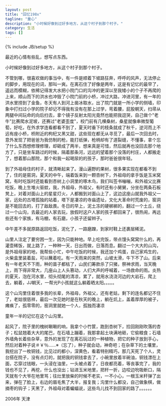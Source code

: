 ```yaml
---
layout: post
title: "回忆198x"
tagline: "童心"
description: "小时候好像到过好多地方，从这个村子到那个村子。"
category: 生活
tags: []
---
```

{% include JB/setup %}


最近的心情有些乱，想写点东西。

小时候好像到过好多地方，从这个村子到那个村子。 

不管到哪，很喜欢做的事当中，有一件是顺着下坡路狂奔，呼呼的风声，无法停止的脚步，用现在的词，那叫一爽。在离石住了好像是两年，这是有记忆的最早了，遥远而模糊，依稀记得发大水把小院门口的沟冲的更深以至我矮小的个子不再爬的上来，顺山而下的洪水也冲毁了小院门前的小桥，冲过大路，冲进河里，有一年的洪水里捞到了金鱼，冬天有人到河上凿冰取水，出了院门就是一所小学的侧墙，印象中打扫过小学的院子却记不得我有没有在那上过学，弯着腰，屁股朝天，扫帚从两腿中间玩命的向后扫去，拿个镜子反射太阳光竟然也能把我逗哭，自己做个"老牛"比赛爬水泥坡，还赛过"老婆歪度"，校门前有几棵桑树，桑星就像串微型葡萄，好吃，在外求学连看都看不到了，夏天时垂下的枝条就成了秋千，逆河而上不远有座小桥，桥附近的枸杞又黑又甜，这些现在都无从寻觅了，最后一次回去时，意外发现了把爸爸为我仿制的枪，能打纸弹，枪柄却有了道裂缝，不懂事，拿个忘了什么东西想修理修理，却砸成了两半，想来真是可惜，然后就再也没回去那个地方了，只是坐车路过的时候，隔着那条河，远远的望着那个没落的村庄，人都搬走了，想着那山那院，那个和我一起喝尿的的孩子，那时爸爸很年轻。 

到了外祖母住的村子，就清晰起来了。漫山遍野的果树，很多果实现在都看不到了，住的是窑洞，夏天的中午，端着饭来到一颗杏树下，外祖母的拿手饭是玉米窝窝，有时吃饭时还能看到杏树上小洞里的啄木鸟，我们叫签书嘣嘣，和外祖父比赛吃饭，晚上生堆火驱蚊，我，外祖母，外祖父，有时还有小舅舅，分坐在两条石板凳上，对着对面山上的星星灯火，人都搬到对面山上了，这边这座山就我外祖父一家，远处的古塔孤独的站着，塔下是凄凉的寺庙遗址，文化大革命时荒废的，窑洞是不能回去的，打了敌敌畏。冬日的早上，泥土冻的硬梆梆的，翻过一个土丘，绕过一个山沟，去最近的人家去玩，放假时这户人家的孩子都回来了，很热闹，再远些还有个家族，有马棚，有石磨，小孩子还留辫子。

中午差不多就原路返回吃饭，泥化了，一路磨蹭，到家时鞋上还裹层稀泥。

山里人注定了要穷困一生，因为只能种地。早上吃完饭，带点馒头窝窝什么的，再灌壶稀饭，就上路了，一种种一天，日出而做，日落而息。翻过一个大大的山沟，是外祖母家的地，我帮些小忙，中午吃饭的时候，我还加个鸡蛋，自己家鸡生的，火柴盒里装着盐，可以蘸着吃。有一天雨来的突然，山坡太滑，牛下不了山。后来有一年老天不下雨，种的苗子都枯了，山民们筹款杀了只猪，祭神求雨，当天晚上，雨下得非常大，几座山上人头篡动，人们大声的呼喊着，一场救命的雨。炎热的夏天，泡在河水里，彻头彻尾的清凉，累了，就用水浇浇河边的大岩石，爬上去，躺着，JJ朝天，一帮光P小孩就这么躺着晒太阳。。。。。

这个山沟里住着很多我的长辈，外祖母，外祖父，还有老姑，剩下的连名都记不住了，老姑很慈祥，最后一次见她时是在秋天的晚上，躺在炕上，盖着厚厚的被子，瘫痪了，孤零零的，窑洞里就她一个人，孤独而凄凉

童年一半的记忆在这个山沟里。

起风了，院子里的槐树唰唰的响，我拿个小竹筐，跑到杏树下，捡回刚刚吹落的杏子；松鼠翘着大大的尾巴，在石墙上蹦着，我那拿起土块满地砸，它偷粮食；石墙外墙角长着些杂草，意外的发现了在离石玩过的一种植物，把它的种子放到手心，然后对着种子说＃￥％……※（忘了），种子就会动，神奇吧；在杂草下的土壤里，我挖出了一枚铜钱，比见过的都小，深黄色，看着特别精巧，那几天死了个人，灵台搭在院子，没有点灯的，就把我的铜钱拿去了，小碗里放着半碗油，铜钱漂在上面，芯穿过钱眼，一头浸在油里，一头被点着了，日夜都亮着，等丧事完了，我的钱也不见了，再挖，什么也没出；钻进玉米地里，把杆一折，边咬边吮吸断口，隔天就有个大爷在地里骂；往灶里放柴的时候不老实，一不小心，一根玉米秆弹了出来，弹在了脸上，右边的眉毛焦了大半，报复我；沟里什么都没，自己做象棋，做摘枣的钩子；天黑了，外祖母对着蝙蝠说，这些鸟儿找不到回家的路了。。。。。。

2006年 天津